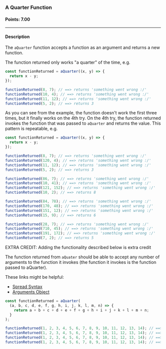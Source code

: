 ### A Quarter Function

#### Points: 7.00

<hr>

#### Description

The `aQuarter` function accepts a function as an argument and returns a new function.

The function returned only works "a quarter" of the time, e.g.

```js
const functionReturned = aQuarter((x, y) => {
  return x - y;
});

functionReturned(8, 7); // ==> returns 'something went wrong :/'
functionReturned(10, 4); // ==> returns 'something went wrong :/'
functionReturned(11, 12); // ==> returns 'something went wrong :/'
functionReturned(5, 2); // ==> returns 3
```

As you can see from the example, the function doesn't work the first three times, but it finally works on the 4th try. On the 4th try, the function returned invokes the function
that was passed to `aQuarter` and returns the value. This pattern is repeatable, e.g.

```js
const functionReturned = aQuarter((x, y) => {
  return x - y;
});

functionReturned(8, 7); // ==> returns 'something went wrong :/'
functionReturned(120, 4); // ==> returns 'something went wrong :/'
functionReturned(11, 12); // ==> returns 'something went wrong :/'
functionReturned(5, 2); // ==> returns 3

functionReturned(86, 7); // ==> returns 'something went wrong :/'
functionReturned(10, 41); // ==> returns 'something went wrong :/'
functionReturned(121, 152); // ==> returns 'something went wrong :/'
functionReturned(10, 2); // ==> returns 8

functionReturned(84, 78); // ==> returns 'something went wrong :/'
functionReturned(170, 48); // ==> returns 'something went wrong :/'
functionReturned(151, 12); // ==> returns 'something went wrong :/'
functionReturned(15, 9); // ==> returns 6

functionReturned(28, 7); // ==> returns 'something went wrong :/'
functionReturned(710, 45); // ==> returns 'something went wrong :/'
functionReturned(191, 172); // ==> returns 'something went wrong :/'
functionReturned(7, 2); // ==> returns 5
```

EXTRA CREDIT: Adding the functionality described below is extra credit

The function returned from `aQuater` should be able to accept any number of arguments to the function it invokes (the function it invokes is the function passed to aQuarter).

These links might be helpful:

- [Spread Syntax](https://developer.mozilla.org/en-US/docs/Web/JavaScript/Reference/Operators/Spread_syntax)
- [Arguments Object](https://developer.mozilla.org/en-US/docs/Web/JavaScript/Reference/Functions/arguments)

```js
const functionReturned = aQuarter(
  (a, b, c, d, e, f, g, h, i, j, k, l, m, n) => {
    return a + b + c + d + e + f + g + h + i + j + k + l + m + n;
  }
);

functionReturned(1, 2, 3, 4, 5, 6, 7, 8, 9, 10, 11, 12, 13, 14); // ==> returns 'something went wrong :/'
functionReturned(1, 2, 3, 4, 5, 6, 7, 8, 9, 10, 11, 12, 13, 14); // ==> returns 'something went wrong :/'
functionReturned(1, 2, 3, 4, 5, 6, 7, 8, 9, 10, 11, 12, 13, 14); // ==> returns 'something went wrong :/'
functionReturned(1, 2, 3, 4, 5, 6, 7, 8, 9, 10, 11, 12, 13, 14); // ==> returns 105
```

